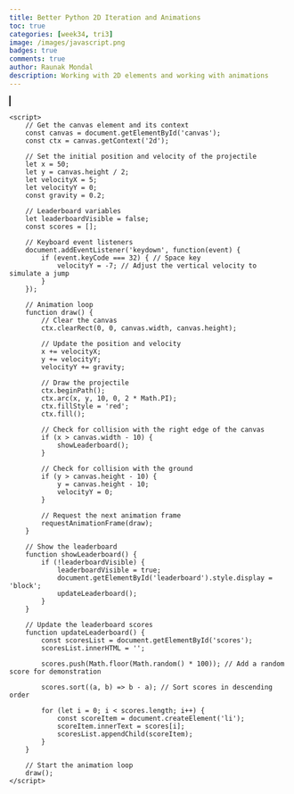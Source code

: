 ```yaml
---
title: Better Python 2D Iteration and Animations
toc: true
categories: [week34, tri3]
image: /images/javascript.png
badges: true
comments: true
author: Raunak Mondal
description: Working with 2D elements and working with animations
---
```

<head>
    <title>Projectile Motion Simulation</title>
    <style>
      #canvas {
            border: 1px solid black;
            background-image: url('https://pymunk-tutorial.readthedocs.io/en/latest/_images/background.png');
            background-size: cover;
        }
    </style>
</head>
<body>
    <canvas id="canvas" width="800" height="400"></canvas>
    <div id="leaderboard" style="display: none;">
        <h2>Leaderboard</h2>
        <ol id="scores"></ol>
    </div>

    <script>
        // Get the canvas element and its context
        const canvas = document.getElementById('canvas');
        const ctx = canvas.getContext('2d');

        // Set the initial position and velocity of the projectile
        let x = 50;
        let y = canvas.height / 2;
        let velocityX = 5;
        let velocityY = 0;
        const gravity = 0.2;

        // Leaderboard variables
        let leaderboardVisible = false;
        const scores = [];

        // Keyboard event listeners
        document.addEventListener('keydown', function(event) {
            if (event.keyCode === 32) { // Space key
                velocityY = -7; // Adjust the vertical velocity to simulate a jump
            }
        });

        // Animation loop
        function draw() {
            // Clear the canvas
            ctx.clearRect(0, 0, canvas.width, canvas.height);

            // Update the position and velocity
            x += velocityX;
            y += velocityY;
            velocityY += gravity;

            // Draw the projectile
            ctx.beginPath();
            ctx.arc(x, y, 10, 0, 2 * Math.PI);
            ctx.fillStyle = 'red';
            ctx.fill();

            // Check for collision with the right edge of the canvas
            if (x > canvas.width - 10) {
                showLeaderboard();
            }

            // Check for collision with the ground
            if (y > canvas.height - 10) {
                y = canvas.height - 10;
                velocityY = 0;
            }

            // Request the next animation frame
            requestAnimationFrame(draw);
        }

        // Show the leaderboard
        function showLeaderboard() {
            if (!leaderboardVisible) {
                leaderboardVisible = true;
                document.getElementById('leaderboard').style.display = 'block';
                updateLeaderboard();
            }
        }

        // Update the leaderboard scores
        function updateLeaderboard() {
            const scoresList = document.getElementById('scores');
            scoresList.innerHTML = '';

            scores.push(Math.floor(Math.random() * 100)); // Add a random score for demonstration

            scores.sort((a, b) => b - a); // Sort scores in descending order

            for (let i = 0; i < scores.length; i++) {
                const scoreItem = document.createElement('li');
                scoreItem.innerText = scores[i];
                scoresList.appendChild(scoreItem);
            }
        }

        // Start the animation loop
        draw();
    </script>
</body>


